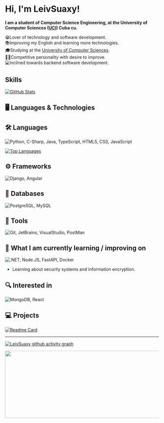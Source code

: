 # Hi, I'm LeivSuaxy!

<b>I am a student of Computer Science Engineering, at the University of Computer Sciences
(<a href="https://www.uci.cu/">UCI</a>) Cuba cu.<br></b>

😁Lover of technology and software development.<br> 
📚Improving my English and learning more technologies.<br>
🎓Studying at the <a href="https://www.uci.cu/">University of Computer Sciences</a>.<br>
💪🏼Competitive personality with desire to improve.<br>
💻Inclined towards backend software development.<br>

## Skills

[![GitHub Stats](https://github-readme-stats.vercel.app/api?username=LeivSuaxy&show_icons=true&theme=vision-friendly-dark)](https://github.com/LeivSuaxy)

## 🖥 Languages & Technologies
## 🛠 Languages
![Python, C-Sharp, Java, TypeScript, HTML5, CSS, JavaScript](https://skillicons.dev/icons?i=python,cs,java,ts,html,css,js&perline=3)

[![Top Languages](https://github-readme-stats.vercel.app/api/top-langs/?username=LeivSuaxy&layout=compact&theme=vision-friendly-dark)](https://github.com/LeivSuaxy)

## ⚙ Frameworks
![Django, Angular](https://skillicons.dev/icons?i=django,angular)<br/>

## 💾 Databases
![PostgreSQL, MySQL](https://skillicons.dev/icons?i=postgresql,mysql)

## 🔧 Tools
![Git, JetBrains, VisualStudio, PostMan](https://skillicons.dev/icons?i=git,idea,pycharm,webstorm,visualstudio,postman&perline=3)

## 📖 What I am currently learning / improving on

![.NET, Node.JS, FastAPI, Docker](https://skillicons.dev/icons?i=dotnet,nodejs,fastapi,docker&perline=3)

* Learning about security systems and information encryption.

## 🔍 Interested in

![MongoDB, React](https://skillicons.dev/icons?i=mongodb,react&perline=3)

## 💻 Projects
[![Readme Card](https://github-readme-stats.vercel.app/api/pin/?username=LeivSuaxy&repo=Gestion-de-inventario-para-tienda-minorista&theme=vision-friendly-dark)](https://github.com/LeivSuaxy/Gestion-de-inventario-para-tienda-minorista)

<hr/>

[![LeivSuaxy github activity graph](https://github-readme-activity-graph.vercel.app/graph?username=LeivSuaxy&theme=high-contrast)](https://github.com/LeivSuaxy/github-readme-activity-graph)

<p align="center">
  <img width="800" height="220" src="https://streak-stats.demolab.com?user=LeivSuaxy&theme=highcontrast&hide_border=true&border_radius=5&card_width=800">
</p>
